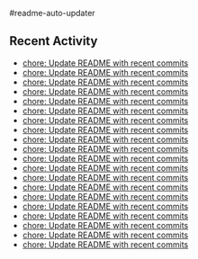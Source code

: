 #readme-auto-updater

## Recent Activity
<!-- LATEST_COMMITS:START -->
- [chore: Update README with recent commits](https://github.com/NEO1717/readme-auto-updater/commit/08eafa1bec5c272155635ca4bb62ec44e02a21fb)
- [chore: Update README with recent commits](https://github.com/NEO1717/readme-auto-updater/commit/97ff3f93568d653bde002f46ef78b5ab37a2b37a)
- [chore: Update README with recent commits](https://github.com/NEO1717/readme-auto-updater/commit/ad8b4c209bef0ebb73ca2b561ffdf2a4269262db)
- [chore: Update README with recent commits](https://github.com/NEO1717/readme-auto-updater/commit/ac47f5024b76d77008fb4dc27175863428df64b5)
- [chore: Update README with recent commits](https://github.com/NEO1717/readme-auto-updater/commit/dce013f24cf336afcf7f9ea7c642869fd27598ea)
- [chore: Update README with recent commits](https://github.com/NEO1717/readme-auto-updater/commit/ece7dfd08cc2e1ac4ac2fa537b8be6dbb41c8c34)
- [chore: Update README with recent commits](https://github.com/NEO1717/readme-auto-updater/commit/92f2b40363bd4f1a1cf803f57378b7d57bda3349)
- [chore: Update README with recent commits](https://github.com/NEO1717/readme-auto-updater/commit/f5c2b52c811f14a62b69df1afc847a2ae3ba6a29)
- [chore: Update README with recent commits](https://github.com/NEO1717/readme-auto-updater/commit/6366f666ec87d204124089cba7f949b789490e89)
- [chore: Update README with recent commits](https://github.com/NEO1717/readme-auto-updater/commit/425fe2793f983e445f7a6a10c3287ecac18eed52)
- [chore: Update README with recent commits](https://github.com/NEO1717/readme-auto-updater/commit/6201b356e4e11494414e27f6afc9b9e8be802ca4)
- [chore: Update README with recent commits](https://github.com/NEO1717/readme-auto-updater/commit/c7dff6dcbf7acc7b9d0ad297274a259f6c53ac57)
- [chore: Update README with recent commits](https://github.com/NEO1717/readme-auto-updater/commit/2634e7d1dd40218c3d36da17bfc1d9656497199e)
- [chore: Update README with recent commits](https://github.com/NEO1717/readme-auto-updater/commit/8c383c7ab05da7e06ef1d64c496ec3a870aa2163)
- [chore: Update README with recent commits](https://github.com/NEO1717/readme-auto-updater/commit/f9be871690f9fdf3d0746b780d97779acda512d8)
- [chore: Update README with recent commits](https://github.com/NEO1717/readme-auto-updater/commit/d1fafbb6759661388f1ad0cf0e361e2b58256912)
- [chore: Update README with recent commits](https://github.com/NEO1717/readme-auto-updater/commit/ba1c8ef3666eb4b68976a98d961feb4770e11987)
- [chore: Update README with recent commits](https://github.com/NEO1717/readme-auto-updater/commit/aa0dcf850b09bfdfc235380fc04a2267f87c8d84)
- [chore: Update README with recent commits](https://github.com/NEO1717/readme-auto-updater/commit/9fc5f0649c068e61b853478c30ade1a3bedc6690)
- [chore: Update README with recent commits](https://github.com/NEO1717/readme-auto-updater/commit/8c9b4d1b5a9bf01889d32242101dc2cb558f2a52)
<!-- LATEST_COMMITS:END -->

